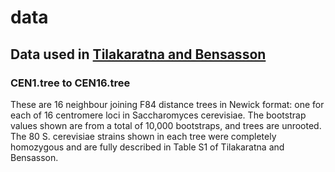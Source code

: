# data

## Data used in [Tilakaratna and Bensasson](http://www.g3journal.org/content/7/9/2919)

### CEN1.tree to CEN16.tree

These are 16 neighbour joining F84 distance trees in Newick format: one for each of 16 centromere loci in Saccharomyces cerevisiae. The bootstrap values shown are from a total of 10,000 bootstraps, and trees are unrooted. The 80 S. cerevisiae strains shown in each tree were completely homozygous and are fully described in Table S1 of Tilakaratna and Bensasson. 
